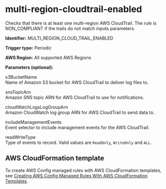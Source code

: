 # multi\-region\-cloudtrail\-enabled<a name="multi-region-cloudtrail-enabled"></a>

Checks that there is at least one multi\-region AWS CloudTrail\. The rule is NON\_COMPLIANT if the trails do not match inputs parameters\.

**Identifier:** MULTI\_REGION\_CLOUD\_TRAIL\_ENABLED

**Trigger type:** Periodic

**AWS Region:** All supported AWS Regions

**Parameters \(optional\):**

 s3BucketName  
Name of Amazon S3 bucket for AWS CloudTrail to deliver log files to\.

 snsTopicArn  
Amazon SNS topic ARN for AWS CloudTrail to use for notifications\.

cloudWatchLogsLogGroupArn  
Amazon CloudWatch log group ARN for AWS CloudTrail to send data to\.

includeManagementEvents  
Event selector to include management events for the AWS CloudTrail\.

readWriteType  
Type of events to record\. Valid values are `ReadOnly`, `WriteOnly` and `ALL`\.

## AWS CloudFormation template<a name="w24aac11c29c17d235c15"></a>

To create AWS Config managed rules with AWS CloudFormation templates, see [Creating AWS Config Managed Rules With AWS CloudFormation Templates](aws-config-managed-rules-cloudformation-templates.md)\.